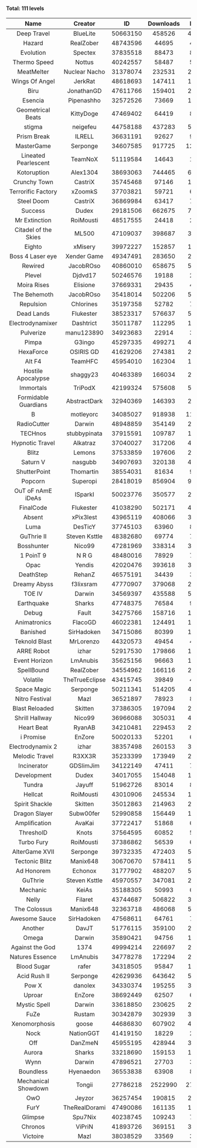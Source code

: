 #### Total: 111 levels

| Name | Creator | ID | Downloads | Likes |
|:---:|:---:|:---:|:---:|:---:|
| Deep Travel | BlueLite | 50663150 | 458526 | 40883
| Hazard | RealZober | 48743596 | 44695 | 4919
| Evolution | Spectex | 37835518 | 88473 | 8905
| Thermo Speed | Nottus | 40242557 | 58487 | 5442
| MeatMelter | Nuclear Nacho | 31378074 | 232531 | 24713
| Wings Of Angel | JerkRat | 48618693 | 147411 | 15784
| Biru | JonathanGD | 47611766 | 159401 | 24442
| Esencia | Pipenashho | 32572526 | 73669 | 10773
| Geometrical Beats | KittyDoge | 47469402 | 64419 | 8637
| stigma | neigefeu | 44758188 | 437283 | 50610
| Prism Break | ILRELL | 36631191 | 92627 | 9792
| MasterGame | Serponge | 34607585 | 917725 | 121340
| Lineated Pearlescent | TeamNoX | 51119584 | 14643 | 1911
| Kotoruption | Alex1304 | 38693063 | 744465 | 66456
| Crunchy Town | CastriX | 35745468 | 97146 | 13532
| Terrorific Factory | xZoomkS | 37703821 | 59721 | 6158
| Steel Doom | CastriX | 36869984 | 63417 | 7773
| Success | Dudex | 29181506 | 662675 | 76039
| Mr Extinction | RoiMousti | 48517555 | 24418 | 2843
| Citadel of the Skies | ML500 | 47109037 | 398687 | 31609
| Eighto | xMisery | 39972227 | 152857 | 13491
| Boss 4 Laser eye | Xender Game | 49347491 | 283650 | 25175
| Rewired | JacobROso | 40860010 | 658675 | 50454
| Plevel | Djdvd17 | 50246576 | 19188 | 2387
| Moira Rises | Elisione | 37669331 | 29435 | 4475
| The Behemoth | JacobROso | 35418014 | 502206 | 59075
| Repulsion | Chlorines | 35197358 | 52782 | 7043
| Dead Lands | Flukester | 38523317 | 576637 | 58943
| Electrodynamixer | Dashtrict | 35011787 | 112295 | 16208
| Pulverize | manu123890 | 34923683 | 22914 | 3650
| Pimpa | G3ingo | 45297335 | 499271 | 41527
| HexaForce | OSIRIS GD | 41629206 | 274381 | 21625
| Alt F4 | TeamHFC | 45954010 | 162304 | 13539
| Hostile Apocalypse | shaggy23 | 40463389 | 166034 | 25114
| Immortals | TriPodX | 42199324 | 575608 | 50762
| Formidable Guardians | AbstractDark | 32940369 | 146393 | 21265
| B | motleyorc | 34085027 | 918938 | 115722
| RadioCutter | Darwin | 48948859 | 354149 | 25115
| TECHnos | stubbypinata | 37915591 | 109787 | 12712
| Hypnotic Travel | Alkatraz | 37040027 | 317206 | 45038
| Blitz | Lemons | 37533859 | 197606 | 24112
| Saturn V | nasgubb | 34907693 | 320138 | 40117
| ShutterPoint | Thomartin | 38554031 | 81634 | 9381
| Popcorn | Superopi | 28418019 | 856904 | 96529
| OuT oF nAmE iDeAs | ISparkI | 50023776 | 350577 | 27364
| FinalCode | Flukester | 41038290 | 502171 | 49711
| Absent | xPix3lest | 43965119 | 408066 | 31495
| Luma | DesTicY | 37745103 | 63960 | 8118
| GuThrie II | Steven Ksttle | 48382680 | 69774 | 7200
| Bosshunter | Nico99 | 47281969 | 338314 | 30945
| 1 PoinT 9 | N R G | 48480016 | 78929 | 7842
| Opac | Yendis | 42020476 | 393618 | 38812
| DeathStep | RehanZ | 46575191 | 34439 | 3917
| Dreamy Abyss | f3lixsram | 47770907 | 379068 | 29988
| TOE IV | Darwin | 34569397 | 435588 | 52357
| Earthquake  | Sharks | 47748375 | 76584 | 9360
| Debug | Fault | 34275766 | 158716 | 19731
| Animatronics | FlacoGD | 46022381 | 124491 | 12903
| Banished | SirHadoken | 34715086 | 80399 | 10268
| Teknold Blast | MrLorenzo | 44320573 | 49454 | 4967
| ARRE Robot | izhar | 52917530 | 179866 | 18663
| Event Horizon | LmAnubis | 35625156 | 96663 | 11903
| SpellBound | RealZober | 34554962 | 166116 | 22490
| Volatile | TheTrueEclipse | 43415745 | 39849 | 4063
| Space Magic | Serponge | 50211341 | 514205 | 43260
| Nitro Festival | Mazl | 36521897 | 78923 | 8411
| Blast Reloaded | Skitten | 37386305 | 197094 | 21642
| Shrill Hallway | Nico99 | 36966088 | 305031 | 41229
| Heart Beat | RyanAB | 34210481 | 229453 | 28576
| i Promise | EnZore | 50020133 | 52201 | 6131
| Electrodynamix 2 | izhar | 38357498 | 260153 | 31835
| Melodic Travel | R3XX3R | 35233399 | 173949 | 29994
| Incinerator | GDSlimJim | 34122149 | 47411 | 7190
| Development | Dudex | 34017055 | 154048 | 17694
| Tundra | Jayuff | 51962726 | 83014 | 8338
| Hellcat | RoiMousti | 43010906 | 245534 | 17777
| Spirit Shackle | Skitten | 35012863 | 214963 | 28837
| Dragon Slayer | Subw00fer | 52990858 | 156449 | 13020
| Amplification | AvaKai | 37722417 | 51868 | 6334
| ThresholD | Knots | 37564595 | 60852 | 5320
| Turbo Fury | RoiMousti | 37386862 | 56539 | 6608
| AlterGame XVII | Serponge | 39732335 | 472403 | 50530
| Tectonic Blitz | Manix648 | 30670670 | 578411 | 59222
| Ad Honorem | Echonox | 31777902 | 488207 | 50132
| GuThrie | Steven Ksttle | 45970557 | 347081 | 26338
| Mechanic | KeiAs | 35188305 | 50993 | 6388
| Nelly | Filaret | 43744687 | 506822 | 35552
| The Colossus | Manix648 | 32363718 | 486068 | 51959
| Awesome Sauce | SirHadoken | 47568611 | 64761 | 7539
| Another | DavJT | 51776115 | 359100 | 26939
| Omega | Darwin | 35890421 | 94756 | 11886
| Against the God | 1374 | 49994214 | 226697 | 22611
| Natures Essence | LmAnubis | 34778278 | 172294 | 22586
| Blood Sugar | rafer | 34318505 | 95847 | 12455
| Acid Rush II | Serponge | 42629936 | 643642 | 54146
| Pow X | danolex | 34330374 | 195255 | 30032
| Uproar | EnZore | 38692449 | 62507 | 6051
| Mystic Spell | Darwin | 33618850 | 230625 | 26173
| FuZe | Rustam | 30342879 | 302939 | 30673
| Xenomorphosis | goose | 44686830 | 607902 | 44716
| Nock | NationGGT | 41419150 | 18229 | 2273
| Off | DanZmeN | 45955195 | 428944 | 36980
| Aurora | Sharks | 33218690 | 159153 | 16800
| Wynn | Darwin | 47896521 | 27703 | 3496
| Boundless | Hyenaedon | 36553838 | 63908 | 8077
| Mechanical Showdown | Tongii | 27786218 | 2522990 | 271502
| OwO | Jeyzor | 36257454 | 190815 | 20607
| FurY | TheRealDorami | 47490086 | 161135 | 17501
| Glimpse | Spu7Nix | 40238745 | 109243 | 7568
| Chronos | ViPriN | 41893726 | 369151 | 33491
| Victoire | Mazl | 38038529 | 33569 | 3647
